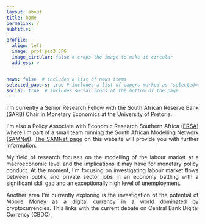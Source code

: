 ```yaml
---
layout: about
title: home
permalink: /
subtitle: 

profile:
  align: left
  image: prof_pic3.JPG
  image_circular: false # crops the image to make it circular
  address: >


news: false  # includes a list of news items
selected_papers: true # includes a list of papers marked as "selected={true}"
social: true  # includes social icons at the bottom of the page
---
```




<p align="justify"> I'm currently a Senior Research Fellow with the South African Reserve Bank (SARB) Chair in Monetary Economics at the University of Pretoria.</p>

<p align="justify">I'm also a Policy Associate with Economic Research Southern Africa (<a href="https://econrsa.org">ERSA</a>) where I'm part of a small team running the South African Modelling Network (<a href="https://samnet.org.za">SAMNet</a>). <a href="/samnet/">The SAMNet page</a> on this website will provide you with further information.</p>

<p align="justify"> My field of research focuses on the modelling of the labour market at a macroeconomic level and the implications it may have for monetary policy conduct. At the moment, I'm focusing on investigating labour market flows between public and private sector jobs in an economy battling with a significant skill gap and an exceptionally high level of unemployment.</p>

<p align="justify"> Another area I'm currently exploring is the investigation of the potential of Mobile Money as a digital currency in a world dominated by cryptocurrencies. This links with the current debate on Central Bank Digital Currency (CBDC).</p>
